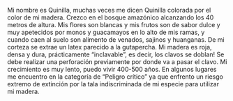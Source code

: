 
Mi nombre es Quinilla, muchas veces me dicen Quinilla colorada por el color de mi madera. Crezco en el bosque amazónico alcanzando los 40 metros de altura. Mis flores son blancas y mis frutos son de sabor dulce y muy apetecidos por monos y guacamayos en lo alto de mis ramas, y cuando caen al suelo son alimento de venados, sajinos y huanganas.  De mi corteza se extrae un latex parecido a la gutapercha.  Mi madera es roja, densa y dura, prácticamente “inclavable”, es decir, los clavos se doblan!  Se debe realizar una perforación previamente por donde va a pasar el clavo.  Mi crecimiento es muy lento, puedo vivir 400-500 años.  En algunos lugares me encuentro en la categoría de “Peligro crítico” ya que enfrento un riesgo extremo de extinción por la tala indiscriminada de mi especie para utilizar mi madera. 
